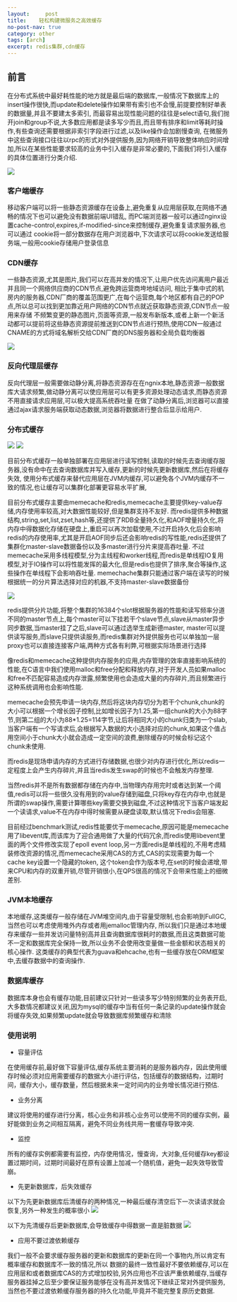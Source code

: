 ```yaml
---
layout:     post
title:    轻松构建微服务之高效缓存
no-post-nav: true
category: other
tags: [arch]
excerpt: redis集群,cdn缓存
---
```


## 前言

在分布式系统中最好耗性能的地方就是最后端的数据库,一般情况下数据库上的insert操作很快,而update和delete操作如果带有索引也不会慢,前提要控制好单表的数据量,并且不要建太多索引,
而最容易出现性能问题的往往是select语句,我们抛开join和group不说,大多数应用都是读多写少而且,而且带有排序和limit等耗时操作,有些查询还需要根据非索引字段进行过滤,以及like操作会加剧慢查询,
在微服务中这些查询接口往往以rpc的形式对外提供服务,因为网络开销导致整体响应时间增加,所以在某些性能要求较高的业务中引入缓存是非常必要的,下面我们将引入缓存的具体位置进行分类介绍.

![](https://pigpdong.github.io/assets/images/2019/cache/cache.png)


### 客户端缓存
移动客户端可以将一些静态资源缓存在设备上,避免重复从应用层获取,在网络不通畅的情况下也可以避免没有数据前端UI错乱,
而PC端浏览器一般可以通过nginx设置cache-control,expires,if-modified-since来控制缓存,避免重复请求服务器,也可以通过
cookie将一部分数据存在用户浏览器中,下次请求可以将cookie发送给服务端,一般用cookie存储用户登录信息


### CDN缓存
一些静态资源,尤其是图片,我们可以在高并发的情况下,让用户优先访问离用户最近并且同一个网络供应商的CDN节点,避免跨运营商垮地域访问,
相比于集中式的机房内的服务器,CDN厂商的覆盖范围更广,在每个运营商,每个地区都有自己的POP点,所以总可以找到更加靠近用户网络的CDN节点就近获取静态资源,CDN节点一般用来存储
不频繁变更的静态图片,页面等资源,一般发布新版本,或者上新一个新活动都可以提前将这些静态资源提前推送到CDN节点进行预热,使用CDN一般通过CNAME的方式将域名解析交给CDN厂商的DNS服务器和全局负载均衡器

![](https://pigpdong.github.io/assets/images/2019/cache/cdn.jpeg)


### 反向代理层缓存
反向代理层一般需要做动静分离,将静态资源存在在ngnix本地,静态资源一般数据库大请求频繁,做动静分离可以使应用层可以有更多资源处理动态请求,而静态资源不用直接请求应用层,可以极大提高系统吞吐量
在做了动静分离后,浏览器可以直接通过ajax请求服务端获取动态数据,浏览器将数据进行整合后显示给用户.

### 分布式缓存

![](https://pigpdong.github.io/assets/images/2019/cache/cacheflow.png)
![](https://pigpdong.github.io/assets/images/2019/cache/cacheflow2.png)

目前分布式缓存一般单独部署在应用层进行读写控制,读取的时候先去查询缓存服务器,没有命中在去查询数据库并写入缓存,更新的时候先更新数据库,然后在将缓存失效,
使用分布式缓存来替代应用层在JVM内缓存,可以避免各个JVM内缓存不一致的情况,也让缓存可以集群化部署更容易水平扩展,

目前分布式缓存主要由memecache和redis,memecache主要提供key-value存储,内存使用率较高,对大数据性能较好,但是集群支持不友好.
而redis提供多种数据结构,string,set,list,zset,hash等,还提供了RDB全量持久化,和AOF增量持久化,将内存中得数据化存储在硬盘上,重启可以再次加载使用,不过开启持久化后会影响redis的内存使用率,尤其是开启AOF同步后还会影响redis的写性能,redis还提供了集群化master-slave数据备份以及多master进行分片来提高吞吐量.
不过memecache采用多线程模型,分为主线程和worker线程,而redis是单线程IO复用模型,对于IO操作可以将性能发挥的最大化,但是redis也提供了排序,聚合等操作,这些操作在单线程下会影响吞吐量.
memechache集群只能通过客户端在读写的时候根据统一的分片算法选择对应的机器,不支持master-slave数据备份

![](https://pigpdong.github.io/assets/images/2019/cache/redis.jpg)

redis提供分片功能,将整个集群的16384个slot根据服务器的性能和读写频率分道不同的master节点上,每个master可以下挂若干个slave节点,slave从master异步同步数据,当master挂了之后,slave可以通过选举生成新德master,
master可以提供读写服务,而slave只提供读服务,而redis集群对外提供服务也可以单独加一层proxy也可以直接连接客户端,两种方式各有利弊,可根据实际场景进行选择

像redis和memecache这种提供内存服务的应用,内存管理的效率直接影响系统的性能,在C语言中我们使用malloc和free分配和释放内存,对于开发人员如果malloc和free不匹配容易造成内存泄露,频繁使用也会造成大量的内存碎片,而且频繁进行这种系统调用也会影响性能.

memecache会预先申请一块内存,然后将这块内存切分为若干个chunk,chunk的大小可以根据一个增长因子控制,比如增长因子为1.25,第一组chunk的大小为88字节,则第二组的大小为88*1.25=114字节,让后将相同大小的chunk归类为一个slab,当客户端有一个写请求后,会根据写入数据的大小选择对应的chunk,如果这个值占用空间小于chunk大小就会造成一定空间的浪费,删除缓存的时候会标记这个chunk未使用.

而redis是现场申请内存的方式进行存储数据,也很少对内存进行优化,所以redis一定程度上会产生内存碎片,并且当redis发生swap的时候也不会触发内存整理.

当然redis并不是所有数据都存储在内存中,当物理内存用完时或者达到某一个阈值,redis可以将一些很久没有用到的value存储到磁盘,只将key存在内存中,也就是所谓的swap操作,需要计算哪些key需要交换到磁盘,不过这种情况下当客户端发起一个读请求,value不在内存中得时候需要从硬盘读取,默认情况下redis会阻塞.

目前经过benchmark测试,redis性能要优于memecache,原因可能是memecache用了libevent库,而该库为了迎合通用做了大量的代码冗余,而redis使用libevent里面的两个文件修改实现了epoll event loop,另一方面redis是单线程的,不用考虑精装修改资源的情况,而memecache采用CAS的方式,CAS的实现需要为每一个cache key设置一个隐藏的token,
这个token会作为版本号,在set的时候会递增,带来CPU和内存的双重开销,尽管开销很小,在QPS很高的情况下会带来性能上的细微差别.


### JVM本地缓存

本地缓存,这类缓存一般存储在JVM堆空间内,由于容量受限制,也会影响到FullGC,当然也可以考虑使用堆外内存或者用jemalloc管理内存,
所以我们只是通过本地缓存来缓存一些并发访问量特别高并且查询数据库很耗时的数据,而且这类数据可能不一定和数据库完全保持一致,所以业务不会使用改变量做一些金额和状态相关的核心操作.
这类缓存的典型代表为guava和ehcache,也有一些缓存放在ORM框架中,去缓存数据中的查询操作.


### 数据库缓存

数据库本身也会有缓存功能,目前建议只针对一些读多写少特别频繁的业务表开启,大多数情况都建议关闭,因为mysql的缓存中当有任何一条记录的update操作就会将缓存失效,如果频繁update就会导致数据库频繁缓存和清除


### 使用说明

- 容量评估

在使用缓存前,最好做下容量评估,缓存系统主要消耗的是服务器内存，因此使用缓存时候必须对应用需要缓存的数据大小进行评估，包括缓存的数据结构，过期时间，缓存大小，缓存数量，然后根据未来一定时间内的业务增长情况进行预估.

- 业务分离

建议将使用的缓存进行分离，核心业务和非核心业务可以使用不同的缓存实例，最好能做到业务之间相互隔离，避免不同业务线共用一套缓存导致冲突.

- 监控

所有的缓存实例都需要有监控，内存使用情况，慢查询，大对象,任何缓存key都设置过期时间，过期时间最好在原有设置上加减一个随机值，避免一起失效导致雪崩。

- 先更新数据库，后失效缓存

以下为先更新数据库后清缓存的两种情况,一种最后缓存清空后下一次读请求就会恢复,另外一种发生的概率很小
![](https://pigpdong.github.io/assets/images/2019/cache/cache1.jpg)

以下为先清缓存后更新数据库,会导致缓存中得数据一直是脏数据
![](https://pigpdong.github.io/assets/images/2019/cache/cache2.jpg)

- 应用不要过渡依赖缓存

我们一般不会要求缓存服务器的更新和数据库的更新在同一个事物内,所以肯定有概率缓存和数据库不一致的情况,所以
数据的最终一致性最好不要依赖缓存,可以在应用层和或者数据库CAS的方式增加校验,另外应用也不应该严重依赖缓存,当缓存服务器挂掉之后至少要保证服务能够在没有高并发情况下继续正常对外提供服务,
当然也不要过渡依赖缓存服务器的持久化功能,毕竟并不能完整复原历史数据.



